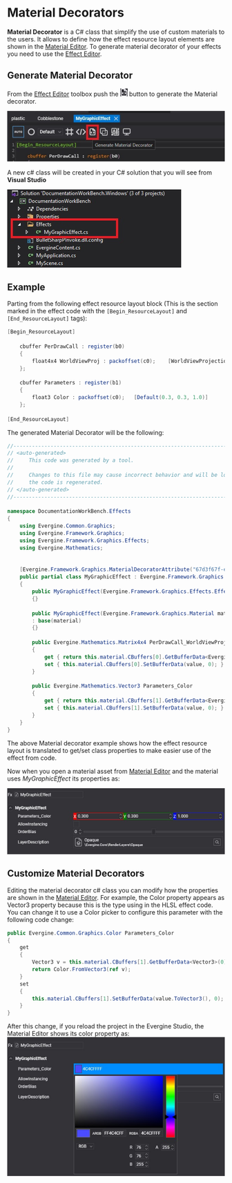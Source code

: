 # Material Decorators

**Material Decorator** is a C# class that simplify the use of custom materials to the users. It allows to define how the effect resource layout elements are shown in the [Material Editor](material_editor.md). To generate material decorator of your effects you need to use the [Effect Editor](../effects/EffectEditor.md).

## Generate Material Decorator

From the [Effect Editor](../effects/EffectEditor.md) toolbox push the ![Generate Material Decorator button](images/MaterialDecoratorIcon.jpg) button to generate the Material decorator.

![Generate Material Decorator](images/GenerateMaterialDecorator.jpg)

A new c# class will be created in your C# solution that you will see from **Visual Studio**

![Material Decorator In Visual Studio](images/MaterialDecoratorInVS.jpg)

## Example

Parting from the following effect resource layout block (This is the section marked in the effect code with the `[Begin_ResourceLayout]` and `[End_ResourceLayout]` tags):

```csharp
[Begin_ResourceLayout]

    cbuffer PerDrawCall : register(b0)
    {
        float4x4 WorldViewProj : packoffset(c0);    [WorldViewProjection]
    };

    cbuffer Parameters : register(b1)
    {
        float3 Color : packoffset(c0);   [Default(0.3, 0.3, 1.0)]
    };

[End_ResourceLayout]
```

The generated Material Decorator will be the following:

```csharp
//------------------------------------------------------------------------------
// <auto-generated>
//     This code was generated by a tool.
//
//     Changes to this file may cause incorrect behavior and will be lost if
//     the code is regenerated.
// </auto-generated>
//------------------------------------------------------------------------------

namespace DocumentationWorkBench.Effects
{
    using Evergine.Common.Graphics;
    using Evergine.Framework.Graphics;
    using Evergine.Framework.Graphics.Effects;
    using Evergine.Mathematics;
    
    
    [Evergine.Framework.Graphics.MaterialDecoratorAttribute("67d3f67f-e1f0-4075-894d-5a58d3697fb6")]
    public partial class MyGraphicEffect : Evergine.Framework.Graphics.MaterialDecorator
    {        
        public MyGraphicEffect(Evergine.Framework.Graphics.Effects.Effect effect) : base(new Material(effect))
        {}
        
        public MyGraphicEffect(Evergine.Framework.Graphics.Material material) 
        : base(material)
        {}
        
        public Evergine.Mathematics.Matrix4x4 PerDrawCall_WorldViewProj
        {
            get { return this.material.CBuffers[0].GetBufferData<Evergine.Mathematics.Matrix4x4>(0);}
            set { this.material.CBuffers[0].SetBufferData(value, 0); }
        }
        
        public Evergine.Mathematics.Vector3 Parameters_Color
        {
            get { return this.material.CBuffers[1].GetBufferData<Evergine.Mathematics.Vector3>(0); }
            set { this.material.CBuffers[1].SetBufferData(value, 0); }
        }
    }
}
```

The above Material decorator example shows how the effect resource layout is translated to get/set class properties to make easier use of the effect from code.

Now when you open a material asset from [Material Editor](material_editor.md) and the material uses _MyGraphicEffect_ its properties as:

![Material properties](images/defaultMaterialDecorator.jpg)

## Customize Material Decorators

Editing the material decorator c# class you can modify how the properties are shown in the [Material Editor](material_editor.md). For example, the Color property appears as Vector3 property because this is the type using in the HLSL effect code. You can change it to use a Color picker to configure this parameter with the following code change:

```csharp
public Evergine.Common.Graphics.Color Parameters_Color
{
    get
    {
        Vector3 v = this.material.CBuffers[1].GetBufferData<Vector3>(0);
        return Color.FromVector3(ref v);
    }
    set
    {
        this.material.CBuffers[1].SetBufferData(value.ToVector3(), 0);
    }
}
```

After this change, if you reload the project in the Evergine Studio, the Material Editor shows its color property as:
![Custom Material Decorator](images/customMaterialDecorator.jpg)

